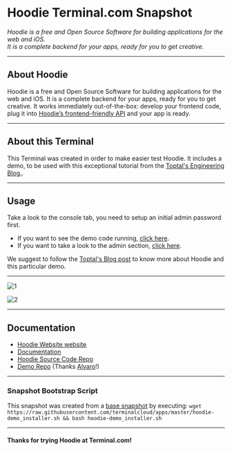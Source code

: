 # **Hoodie** Terminal.com Snapshot

*Hoodie is a free and Open Source Software for building applications for the web and iOS. \
It is a complete backend for your apps, ready for you to get creative.*

---

## About Hoodie

Hoodie is a free and Open Source Software for building applications for the web and iOS. 
It is a complete backend for your apps, ready for you to get creative. 
It works immediately out-of-the-box: develop your frontend code, plug it into [Hoodie’s frontend-friendly API](http://hood.ie/intro#get-started) and your app is ready.

---

## About this Terminal

This Terminal was created in order to make easier test Hoodie.
It includes a demo, to be used with this exceptional tutorial from the [Toptal's Engineering Blog.](http://www.toptal.com/front-end/introducing-hoodie-full-stack-app-development-for-front-end-developers).


---

## Usage

Take a look to the console tab, you need to setup an initial admin password first.

- If you want to see the demo code running, [click here](https://terminalservername-6001.terminal.com).
- If you want to take a look to the admin section, [click here](https://terminalservername-6002.terminal.com).

We suggest to follow the [Toptal's Blog post](http://www.toptal.com/front-end/introducing-hoodie-full-stack-app-development-for-front-end-developers) 
to know more about Hoodie and this particular demo.


---

![1](http://i.imgur.com/BYPNMv1.png)

![2](http://i.imgur.com/MG9eT0n.png)

---

## Documentation

- [Hoodie Website website](http://hood.ie)
- [Documentation](http://docs.hood.ie/en)
- [Hoodie Source Code Repo](http://github.com/hoodiehq)
- [Demo Repo](https://github.com/oliveiraa/blog-toptalCommunity) (Thanks [Alvaro](https://github.com/oliveiraa)!)

---

### Snapshot Bootstrap Script

This snapshot was created from a [base snapshot](https://www.terminal.com/tiny/FzpHiTXG1K) by executing:
`wget https://raw.githubusercontent.com/terminalcloud/apps/master/hoodie-demo_installer.sh && bash hoodie-demo_installer.sh`

---

#### Thanks for trying Hoodie at Terminal.com!
